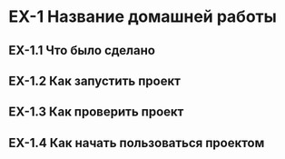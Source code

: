 <!-- EX должны нумероваться так, как они идут в ЛК otus -->

# EX-1 Название домашней работы

## EX-1.1 Что было сделано

## EX-1.2 Как запустить проект

## EX-1.3 Как проверить проект

## EX-1.4 Как начать пользоваться проектом
